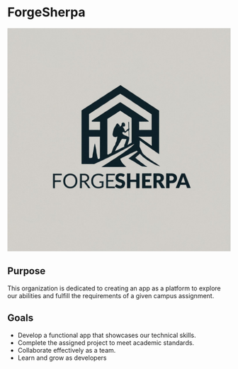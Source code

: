# ForgeSherpa

![Logo](logo.jpeg)

## Purpose

This organization is dedicated to creating an app as a platform to explore our abilities and 
fulfill the requirements of a given campus assignment.

## Goals

- Develop a functional app that showcases our technical skills.
- Complete the assigned project to meet academic standards.
- Collaborate effectively as a team.
- Learn and grow as developers
